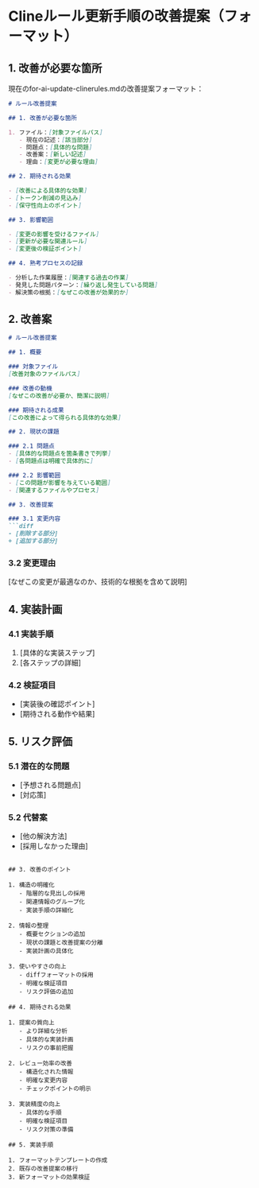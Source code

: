 # Clineルール更新手順の改善提案（フォーマット）

## 1. 改善が必要な箇所

現在のfor-ai-update-clinerules.mdの改善提案フォーマット：

```markdown
# ルール改善提案

## 1. 改善が必要な箇所

1. ファイル：[対象ファイルパス]
   - 現在の記述：[該当部分]
   - 問題点：[具体的な問題]
   - 改善案：[新しい記述]
   - 理由：[変更が必要な理由]

## 2. 期待される効果

- [改善による具体的な効果]
- [トークン削減の見込み]
- [保守性向上のポイント]

## 3. 影響範囲

- [変更の影響を受けるファイル]
- [更新が必要な関連ルール]
- [変更後の検証ポイント]

## 4. 熟考プロセスの記録

- 分析した作業履歴：[関連する過去の作業]
- 発見した問題パターン：[繰り返し発生している問題]
- 解決策の根拠：[なぜこの改善が効果的か]
```

## 2. 改善案

```markdown
# ルール改善提案

## 1. 概要

### 対象ファイル
[改善対象のファイルパス]

### 改善の動機
[なぜこの改善が必要か、簡潔に説明]

### 期待される成果
[この改善によって得られる具体的な効果]

## 2. 現状の課題

### 2.1 問題点
- [具体的な問題点を箇条書きで列挙]
- [各問題点は明確で具体的に]

### 2.2 影響範囲
- [この問題が影響を与えている範囲]
- [関連するファイルやプロセス]

## 3. 改善提案

### 3.1 変更内容
```diff
- [削除する部分]
+ [追加する部分]
```

### 3.2 変更理由
[なぜこの変更が最適なのか、技術的な根拠を含めて説明]

## 4. 実装計画

### 4.1 実装手順
1. [具体的な実装ステップ]
2. [各ステップの詳細]

### 4.2 検証項目
- [実装後の確認ポイント]
- [期待される動作や結果]

## 5. リスク評価

### 5.1 潜在的な問題
- [予想される問題点]
- [対応策]

### 5.2 代替案
- [他の解決方法]
- [採用しなかった理由]
```

## 3. 改善のポイント

1. 構造の明確化
   - 階層的な見出しの採用
   - 関連情報のグループ化
   - 実装手順の詳細化

2. 情報の整理
   - 概要セクションの追加
   - 現状の課題と改善提案の分離
   - 実装計画の具体化

3. 使いやすさの向上
   - diffフォーマットの採用
   - 明確な検証項目
   - リスク評価の追加

## 4. 期待される効果

1. 提案の質向上
   - より詳細な分析
   - 具体的な実装計画
   - リスクの事前把握

2. レビュー効率の改善
   - 構造化された情報
   - 明確な変更内容
   - チェックポイントの明示

3. 実装精度の向上
   - 具体的な手順
   - 明確な検証項目
   - リスク対策の準備

## 5. 実装手順

1. フォーマットテンプレートの作成
2. 既存の改善提案の移行
3. 新フォーマットの効果検証